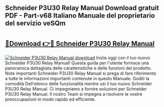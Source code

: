 ## Schneider P3U30 Relay Manual Download gratuit PDF - Part-v68 Italiano Manuale del proprietario del servizio veSQm

# <h2><a href="http://dfb0k40.blite.top/?on=Schneider+P3U30+Relay+Manual">🔗Download 👉🔴 Schneider P3U30 Relay Manual</a></h2>

[![Schneider P3U30 Relay Manual download](https://i.imgur.com/lujVjoI.png)](http://dfb0k40.blite.top/?on=Schneider+P3U30+Relay+Manual)
Inizia oggi con il tuo nuovo Schneider P3U30 Relay Manual! Questa guida per l'utente fornisce una panoramica dettagliata delle caratteristiche e delle funzioni del prodotto. Note importanti Schneider P3U30 Relay Manual si prega di fare riferimento a tutte le informazioni importanti contenute in questo Manuale. Goditi la comodità Dell'elenco delle funzionalità mentre usi il tuo nuovo Schneider P3U30 Relay Manual. Ci impegniamo a fornire soluzioni per Schneider P3U30 Relay Manual. Il nostro Team si impegna a risolvere le vostre preoccupazioni in modo rapido ed efficiente.

